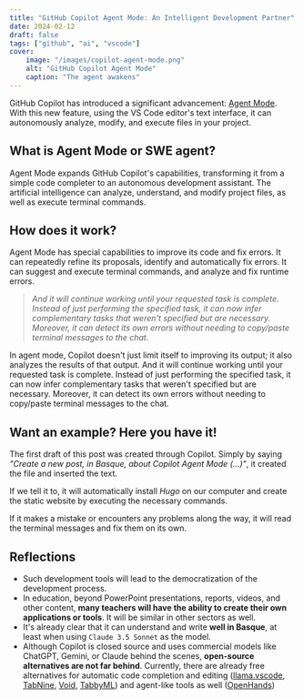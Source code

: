 ```yaml
---
title: "GitHub Copilot Agent Mode: An Intelligent Development Partner"
date: 2024-02-12
draft: false
tags: ["github", "ai", "vscode"]
cover:
    image: "/images/copilot-agent-mode.png"
    alt: "GitHub Copilot Agent Mode"
    caption: "The agent awakens"
---
```


GitHub Copilot has introduced a significant advancement: [Agent Mode](https://github.blog/news-insights/product-news/github-copilot-the-agent-awakens/). With this new feature, using the VS Code editor's text interface, it can autonomously analyze, modify, and execute files in your project.

## What is Agent Mode or SWE agent?

Agent Mode expands GitHub Copilot's capabilities, transforming it from a simple code completer to an autonomous development assistant. The artificial intelligence can analyze, understand, and modify project files, as well as execute terminal commands.

## How does it work?

Agent Mode has special capabilities to improve its code and fix errors. It can repeatedly refine its proposals, identify and automatically fix errors. It can suggest and execute terminal commands, and analyze and fix runtime errors.

> *And it will continue working until your requested task is complete. Instead of just performing the specified task, it can now infer complementary tasks that weren't specified but are necessary. Moreover, it can detect its own errors without needing to copy/paste terminal messages to the chat.*

In agent mode, Copilot doesn't just limit itself to improving its output; it also analyzes the results of that output. And it will continue working until your requested task is complete. Instead of just performing the specified task, it can now infer complementary tasks that weren't specified but are necessary. Moreover, it can detect its own errors without needing to copy/paste terminal messages to the chat.

## Want an example? Here you have it!

The first draft of this post was created through Copilot. Simply by saying *"Create a new post, in Basque, about Copilot Agent Mode (...)"*, it created the file and inserted the text.

If we tell it to, it will automatically install *Hugo* on our computer and create the static website by executing the necessary commands.

If it makes a mistake or encounters any problems along the way, it will read the terminal messages and fix them on its own.

## Reflections

- Such development tools will lead to the democratization of the development process.
- In education, beyond PowerPoint presentations, reports, videos, and other content, **many teachers will have the ability to create their own applications or tools**. It will be similar in other sectors as well.
- It's already clear that it can understand and write **well in Basque**, at least when using `Claude 3.5 Sonnet` as the model.
- Although Copilot is closed source and uses commercial models like ChatGPT, Gemini, or Claude behind the scenes, **open-source alternatives are not far behind**. Currently, there are already free alternatives for automatic code completion and editing ([llama.vscode](https://github.com/ggml-org/llama.vscode), [TabNine](https://github.com/codota/TabNine), [Void](https://voideditor.com/), [TabbyML](https://github.com/TabbyML/tabby?tab=readme-ov-file)) and agent-like tools as well ([OpenHands](https://github.com/All-Hands-AI/OpenHands?tab=readme-ov-file))